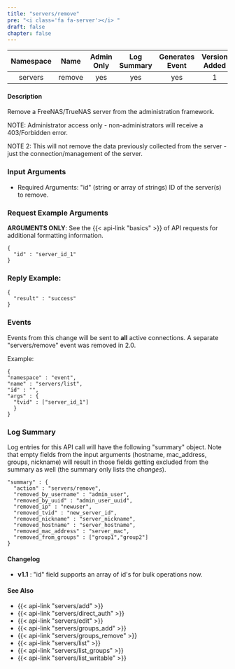 ```yaml
---
title: "servers/remove"
pre: "<i class='fa fa-server'></i> "
draft: false
chapter: false
---
```


| Namespace | Name | Admin Only | Log Summary | Generates Event | Version Added
|:----------------:|:--------:|:--------:|:--------:|:--------:|:---:|
| servers | remove | yes | yes | yes | 1 |

#### Description
Remove a FreeNAS/TrueNAS server from the administration framework.

NOTE: Administrator access only - non-administrators will receive a 403/Forbidden error.

NOTE 2: This will not remove the data previously collected from the server - just the connection/management of the server.

### Input Arguments
* Required Arguments: "id" (string or array of strings) ID of the server(s) to remove.


### Request Example Arguments
**ARGUMENTS ONLY**: See the {{< api-link "basics" >}} of API requests for additional formatting information.

```
{
  "id" : "server_id_1"
}
```

### Reply Example:
```
{
  "result" : "success"
}
```

### Events
Events from this change will be sent to **all** active connections. A separate "servers/remove" event was removed in 2.0.

Example:
```
{
"namespace" : "event",
"name" : "servers/list",
"id" : "",
"args" : {
  "tvid" : ["server_id_1"]
  }
}
```

### Log Summary
Log entries for this API call will have the following "summary" object. Note that empty fields from the input arguments (hostname, mac_address, groups, nickname) will result in those fields getting excluded from the summary as well (the summary only lists the *changes*).

```
"summary" : {
  "action" : "servers/remove",
  "removed_by_username" : "admin_user",
  "removed_by_uuid" : "admin_user_uuid",
  "removed_ip" : "newuser",
  "removed_tvid" : "new_server_id",
  "removed_nickname" : "server_nickname",
  "removed_hostname" : "server_hostname",
  "removed_mac_address" : "server_mac",
  "removed_from_groups" : ["group1","group2"]
}
```

#### Changelog
* **v1.1** : "id" field supports an array of id's for bulk operations now.

#### See Also
* {{< api-link "servers/add" >}}
* {{< api-link "servers/direct_auth" >}}
* {{< api-link "servers/edit" >}}
* {{< api-link "servers/groups_add" >}}
* {{< api-link "servers/groups_remove" >}}
* {{< api-link "servers/list" >}}
* {{< api-link "servers/list_groups" >}}
* {{< api-link "servers/list_writable" >}}
